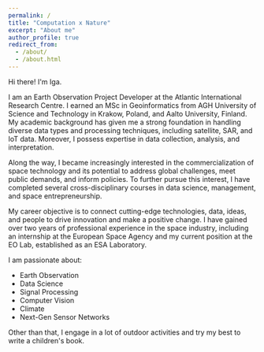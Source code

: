 ```yaml
---
permalink: /
title: "Computation x Nature"
excerpt: "About me"
author_profile: true
redirect_from: 
  - /about/
  - /about.html
---
```


Hi there! I'm Iga.

I am an Earth Observation Project Developer at the Atlantic International Research Centre. I earned an MSc in Geoinformatics from AGH University of Science and Technology in Krakow, Poland, and Aalto University, Finland. My academic background has given me a strong foundation in handling diverse data types and processing techniques, including satellite, SAR, and IoT data. Moreover, I possess expertise in data collection, analysis, and interpretation.

Along the way, I became increasingly interested in the commercialization of space technology and its potential to address global challenges, meet public demands, and inform policies. To further pursue this interest, I have completed several cross-disciplinary courses in data science, management, and space entrepreneurship.

My career objective is to connect cutting-edge technologies, data, ideas, and people to drive innovation and make a positive change. I have gained over two years of professional experience in the space industry, including an internship at the European Space Agency and my current position at the EO Lab, established as an ESA Laboratory.

I am passionate about:

* Earth Observation 
* Data Science 
* Signal Processing 
* Computer Vision 
* Climate
* Next-Gen Sensor Networks

Other than that, I engage in a lot of outdoor activities and try my best to write a children's book. 